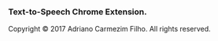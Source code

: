 ### Text-to-Speech Chrome Extension.

Copyright © 2017 Adriano Carmezim Filho. All rights reserved.
